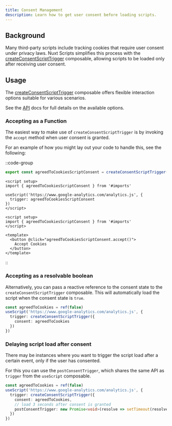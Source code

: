 ```yaml
---
title: Consent Management
description: Learn how to get user consent before loading scripts.
---
```


## Background

Many third-party scripts include tracking cookies that require user consent under privacy laws. Nuxt Scripts simplifies this process with the [createConsentScriptTrigger](/docs/api/create-consent-script-trigger) composable, allowing scripts to be loaded only after receiving user consent.

## Usage

The [createConsentScriptTrigger](/docs/api/create-consent-script-trigger) composable offers flexible interaction options suitable for various scenarios.

See the [API](/docs/api/create-consent-script-trigger) docs for full details on the available options.

### Accepting as a Function

The easiest way to make use of `createConsentScriptTrigger` is by invoking the `accept` method when user consent is granted.

For an example of how you might lay out your code to handle this, see the following:

::code-group

```ts [utils/cookie.ts]
export const agreedToCookiesScriptConsent = createConsentScriptTrigger()
```

```vue [app.vue]
<script setup>
import { agreedToCookiesScriptConsent } from '#imports'

useScript('https://www.google-analytics.com/analytics.js', {
  trigger: agreedToCookiesScriptConsent
})
</script>
```

```vue [components/cookie-banner.vue]
<script setup>
import { agreedToCookiesScriptConsent } from '#imports'
</script>

<template>
  <button @click="agreedToCookiesScriptConsent.accept()">
    Accept Cookies
  </button>
</template>
```

::

### Accepting as a resolvable boolean

Alternatively, you can pass a reactive reference to the consent state to the `createConsentScriptTrigger` composable. This will automatically load the script when the consent state is `true`.

```ts
const agreedToCookies = ref(false)
useScript('https://www.google-analytics.com/analytics.js', {
  trigger: createConsentScriptTrigger({
    consent: agreedToCookies
  })
})
```

### Delaying script load after consent

There may be instances where you want to trigger the script load after a certain event, only if the user has consented.

For this you can use the `postConsentTrigger`, which shares the same API as `trigger` from the `useScript` composable.

```ts
const agreedToCookies = ref(false)
useScript('https://www.google-analytics.com/analytics.js', {
  trigger: createConsentScriptTrigger({
    consent: agreedToCookies,
    // load 3 seconds after consent is granted
    postConsentTrigger: new Promise<void>(resolve => setTimeout(resolve, 3000))
  })
})
```

